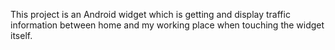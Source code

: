 This project is an Android widget which is getting and display traffic information between home and my working place when touching the widget itself.
